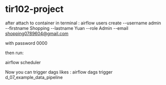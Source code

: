 # tir102-project
after attach to container
in terminal : 
airflow users create --username admin --firstname Shopping --lastname Yuan --role Admin --email shopping0789604@gmail.com

with password 0000

then run:

airflow scheduler

Now you can trigger dags likes :
airflow dags trigger d_07_example_data_pipeline

<!-- 
      _AIRFLOW_WWW_USER_CREATE: 'true'
      _AIRFLOW_WWW_USER_USERNAME: ${_AIRFLOW_WWW_USER_USERNAME:-airflow}
      _AIRFLOW_WWW_USER_PASSWORD: ${_AIRFLOW_WWW_USER_PASSWORD:-airflow}
      _PIP_ADDITIONAL_REQUIREMENTS: ''
    user: "0:0"
    volumes:
      - .:/sources -->
